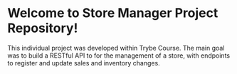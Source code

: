 # Welcome to Store Manager Project Repository!

This individual project was developed within Trybe Course. The main goal was to build a RESTful API to for the management of a store, with endpoints to register and update sales and inventory changes.

